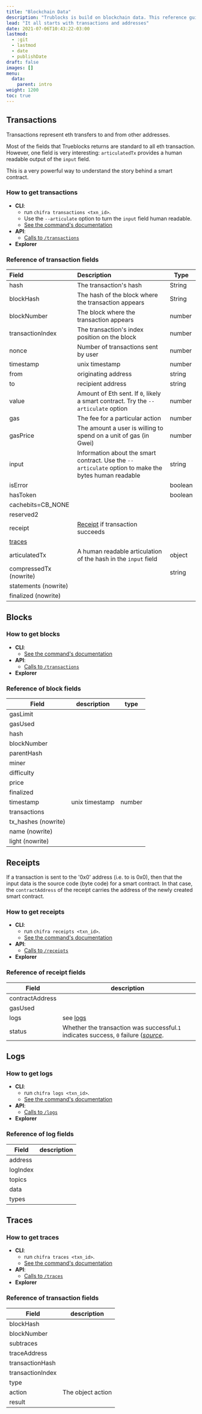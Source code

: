 ```yaml
---
title: "Blockchain Data"
description: "Trublocks is build on blockchain data. This reference guides you."
lead: "It all starts with transactions and addresses"
date: 2021-07-06T10:43:22-03:00
lastmod:
  - :git
  - lastmod
  - date
  - publishDate
draft: false
images: []
menu: 
  data:
    parent: intro
weight: 1200
toc: true
---
```


## Transactions

Transactions represent eth transfers to and from other addresses.

Most of the fields that Trueblocks returns are standard to all eth transaction.
However, one field is very interesting: `articulatedTx` provides a human readable output of the `input` field.

This is a very powerful way to understand the story behind a smart contract.

### How to get transactions

* **CLI**: 
  * run `chifra transactions <txn_id>`.
  * Use the `--articulate` option to turn the `input` field human readable.
  * [See the command's documentation](/docs/chifra/chaindata/#chifra-transactions)
* **API**: 
  * [Calls to `/transactions`](https://www.tokenomics.io/api.html#/ChainData/chaindata-transactions)
* **Explorer**

### Reference of transaction fields

|Field|Description|Type|
|:----|:-----------|---|
|hash|The transaction's hash|String|
|blockHash|The hash of the block where the transaction appears|String|
|blockNumber|The block where the transaction appears|number|
|transactionIndex|The transaction's index position on the block|number|
|nonce|Number of transactions sent by user|number|
|timestamp|unix timestamp|number
|from|originating address|string
|to|recipient address|string
|value|Amount of Eth sent. If `0`, likely a smart contract. Try the `--articulate` option|number
|gas|The fee for a particular action|number|
|gasPrice|The amount a user is willing to spend on a unit of gas (in Gwei)|number|
|input|Information about the smart contract. Use the `--articulate` option to make the bytes human readable|string|
|isError||boolean
|hasToken||boolean
|cachebits=CB_NONE||
|reserved2||
|receipt|[Receipt](#receipt) if transaction succeeds|
|[traces](#traces)||
|articulatedTx|A human readable articulation of the hash in the `input` field|object
|compressedTx (nowrite)||string
|statements (nowrite)||
|finalized (nowrite)||

## Blocks

### How to get blocks

* **CLI**: 
  * [See the command's documentation](/docs/chifra/chaindata/#chifra-blocks)
* **API**: 
  * [Calls to `/transactions`](https://www.tokenomics.io/api.html#/ChainData/chaindata-blocks)
* **Explorer**

### Reference of block fields

|Field|description|type|
|-----|-----------|----|
|gasLimit||
|gasUsed||
|hash||
|blockNumber||
|parentHash||
|miner||
|difficulty||
|price||
|finalized||
|timestamp|unix timestamp|number
|transactions||
|tx_hashes (nowrite)||
|name (nowrite)||
|light (nowrite)||


## Receipts

If a transaction is sent to the '0x0' address (i.e. to is 0x0),
then that the input data is the source code (byte code) for a smart contract.
In that case, the `contractAddress` of the receipt carries the address of the newly created smart contract.

### How to get receipts

* **CLI**: 
  * run `chifra receipts <txn_id>`.
  * [See the command's documentation](/docs/chifra/chaindata/#chifra-receipts)
* **API**: 
  * [Calls to `/receipts`](https://www.tokenomics.io/api.html#/ChainData/chaindata-receipts)
* **Explorer**

### Reference of receipt fields


|Field|description|
|-----|-----------|
|contractAddress||
|gasUsed||
|logs|see [logs](#logs)|
|status|Whether the transaction was successful.`1` indicates success, `0` failure ([_source_](https://eips.ethereum.org/EIPS/eip-658#specification).|

## Logs

### How to get logs

* **CLI**: 
  * run `chifra logs <txn_id>`.
  * [See the command's documentation](/docs/chifra/chaindata/#chifra-logs)
* **API**: 
  * [Calls to `/logs`](https://www.tokenomics.io/api.html#/ChainData/chaindata-logs)
* **Explorer**

### Reference of log fields

|Field|description|
|-----|-----------|
|address|
|logIndex|
|topics|
|data|
|types|

## Traces
### How to get traces

* **CLI**: 
  * run `chifra traces <txn_id>`.
  * [See the command's documentation](/docs/chifra/chaindata/#chifra-traces)
* **API**: 
  * [Calls to `/traces`](https://www.tokenomics.io/api.html#/ChainData/chaindata-traces)
* **Explorer**

### Reference of transaction fields

|Field|description|
|-----|-----------|
|blockHash||
|blockNumber||
|subtraces||
|traceAddress||
|transactionHash||
|transactionIndex||
|type||
|action|The object action|
|result||
